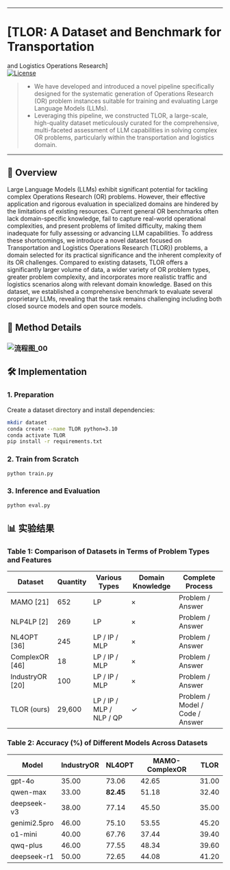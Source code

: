 

---

# [TLOR: A Dataset and Benchmark for Transportation
and Logistics Operations Research]  
[![License](https://img.shields.io/badge/License-MIT-blue.svg)](https://opensource.org/licenses/MIT)  

> - We have developed and introduced a novel pipeline specifically designed for the systematic generation of Operations Research (OR) problem instances suitable for training and evaluating Large Language Models (LLMs).
> - Leveraging this pipeline, we constructed TLOR, a large-scale, high-quality dataset meticulously curated for the comprehensive, multi-faceted assessment of LLM capabilities in solving complex OR problems, particularly within the transportation and logistics domain.

---

## 📌 Overview  
Large Language Models (LLMs) exhibit significant potential for tackling complex Operations Research (OR) problems. However, their effective application and rigorous evaluation in specialized domains are hindered by the limitations of existing resources. Current general OR benchmarks often lack domain-specific knowledge, fail to capture real-world operational complexities, and present problems of limited difficulty, making them inadequate for fully assessing or advancing LLM capabilities. To address these shortcomings, we introduce a novel dataset focused on Transportation and Logistics Operations Research (TLOR}) problems, a domain selected for its practical significance and the inherent complexity of its OR challenges. Compared to existing datasets, TLOR offers a significantly larger volume of data, a wider variety of OR problem types, greater problem complexity, and incorporates more realistic traffic and logistics scenarios along with relevant domain knowledge. Based on this dataset, we established a comprehensive benchmark to evaluate several proprietary LLMs, revealing that the task remains challenging including both closed source models and open source models.



## 🤖 Method Details  

### ![流程图_00](/Users/wenjie/Downloads/流程图_00.png)
## 🛠️ Implementation  

### 1. Preparation  

Create a dataset directory and install dependencies:

```bash
mkdir dataset
conda create --name TLOR python=3.10
conda activate TLOR
pip install -r requirements.txt
```

### 2. Train from Scratch  

```bash
python train.py
```

### 3. Inference and Evaluation

```bash
python eval.py
```



## 📊 实验结果  

### **Table 1: Comparison of Datasets in Terms of Problem Types and Features**

| Dataset         | Quantity | Various Types            | Domain Knowledge | Complete Process                |
| --------------- | -------- | ------------------------ | ---------------- | ------------------------------- |
| MAMO [21]       | 652      | LP                       | ×                | Problem / Answer                |
| NLP4LP [2]      | 269      | LP                       | ×                | Problem / Answer                |
| NL4OPT [36]     | 245      | LP / IP / MLP            | ×                | Problem / Answer                |
| ComplexOR [46]  | 18       | LP / IP / MLP            | ×                | Problem / Answer                |
| IndustryOR [20] | 100      | LP / IP / MLP            | ×                | Problem / Answer                |
| TLOR (ours)     | 29,600   | LP / IP / MLP / NLP / QP | ✓                | Problem / Model / Code / Answer |

### **Table 2: Accuracy (%) of Different Models Across Datasets**

| Model        | IndustryOR | NL4OPT    | MAMO-ComplexOR | TLOR  |
| ------------ | ---------- | --------- | -------------- | ----- |
| gpt-4o       | 35.00      | 73.06     | 42.65          | 31.00 |
| qwen-max     | 33.00      | **82.45** | 51.18          | 32.40 |
| deepseek-v3  | 38.00      | 77.14     | 45.50          | 35.00 |
| genimi2.5pro | 46.00      | 75.10     | 53.55          | 45.20 |
| o1-mini      | 40.00      | 67.76     | 37.44          | 39.40 |
| qwq-plus     | 46.00      | 77.55     | 48.34          | 39.60 |
| deepseek-r1  | 50.00      | 72.65     | 44.08          | 41.20 |

